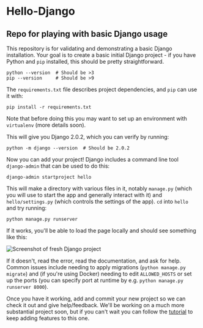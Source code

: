 # Hello-Django
Repo for playing with basic Django usage
--------------------------------------------------

This repository is for validating and demonstrating a basic Django installation.
Your goal is to create a basic initial Django project - if you have Python
and `pip` installed, this should be pretty straightforward.

```
python --version  # Should be >3
pip --version     # Should be >9
```

The `requirements.txt` file describes project dependencies, and `pip` can use it
with:

```
pip install -r requirements.txt
```

Note that before doing this you may want to set up an environment with
`virtualenv` (more details soon).

This will give you Django 2.0.2, which you can verify by running:

```
python -m django --version  # Should be 2.0.2
```

Now you can add your project! Django includes a command line tool `django-admin`
that can be used to do this:

```
django-admin startproject hello
```

This will make a directory with various files in it, notably `manage.py` (which
you will use to start the app and generally interact with it) and
`hello/settings.py` (which controls the settings of the app). `cd` into `hello`
and try running:

```
python manage.py runserver
```

If it works, you'll be able to load the page locally and should see something
like this:

![Screenshot of fresh Django project](https://raw.githubusercontent.com/LambdaSchool/Hello-Django/master/success.png "Success!")

If it doesn't, read the error, read the documentation, and ask for help. Common
issues include needing to apply migrations (`python manage.py migrate`) and (if
you're using Docker) needing to edit `ALLOWED_HOSTS` or set up the ports (you
can specify port at runtime by e.g. `python manage.py runserver 8000`).

Once you have it working, add and commit your new project so we can check it out
and give help/feedback. We'll be working on a much more substantial project
soon, but if you can't wait you can follow the
[tutorial](https://docs.djangoproject.com/en/2.0/intro/tutorial01/) to keep
adding features to this one.
